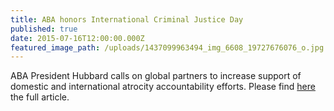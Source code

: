 ```yaml
---
title: ABA honors International Criminal Justice Day
published: true
date: 2015-07-16T12:00:00.000Z
featured_image_path: /uploads/1437099963494_img_6608_19727676076_o.jpg
---
```



ABA President Hubbard calls on global partners to increase support of domestic and international atrocity accountability efforts. Please find [here](https://www.international-criminal-justice-today.org/news/aba-honors-international-criminal-justice-day-calls-on-global-partners/) the full article.